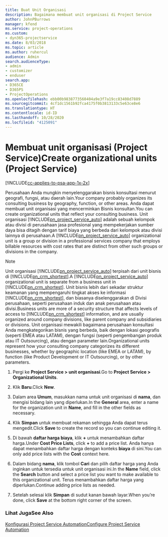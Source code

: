 ```yaml
---
title: Buat Unit Organisasi
description: Bagaimana membuat unit organisasi di Project Service
author: JohnPBurrows
manager: kfend
ms.service: project-operations
ms.custom:
- dyn365-projectservice
ms.date: 8/03/2018
ms.topic: article
ms.author: ruhercul
audience: Admin
search.audienceType:
- admin
- customizer
- enduser
search.app:
- D365CE
- D365PS
- ProjectOperations
ms.openlocfilehash: ebb00b9838773560404a9e3f7a19cc83408d7889
ms.sourcegitcommit: 4cf1dc1561b92fca4175f0b3813133c5e63ce8e6
ms.translationtype: HT
ms.contentlocale: id-ID
ms.lasthandoff: 10/28/2020
ms.locfileid: "4125091"
---
```

# <a name="create-organizational-units-project-service"></a><span data-ttu-id="1599e-103">Membuat unit organisasi (Project Service)</span><span class="sxs-lookup"><span data-stu-id="1599e-103">Create organizational units (Project Service)</span></span>

[!INCLUDE[cc-applies-to-psa-app-1x-2x](../includes/cc-applies-to-psa-app-1x-2x.md)]

<span data-ttu-id="1599e-104">Perusahaan Anda mungkin menyelenggarakan bisnis konsultasi menurut geografi, fungsi, atau daerah lain.</span><span class="sxs-lookup"><span data-stu-id="1599e-104">Your company probably organizes its consulting business by geography, function, or other areas.</span></span> <span data-ttu-id="1599e-105">Anda dapat membuat unit organisasi yang mencerminkan Bisnis konsultan.</span><span class="sxs-lookup"><span data-stu-id="1599e-105">You can create organizational units that reflect your consulting business.</span></span> <span data-ttu-id="1599e-106">Unit organisasi [!INCLUDE[pn_project_service_auto](../includes/pn-project-service-auto.md)] adalah sebuah kelompok atau divisi di perusahaan jasa profesional yang mempekerjakan sumber daya bisa ditagih dengan tarif biaya yang berbeda dari kelompok atau divisi lainnya di perusahaan.</span><span class="sxs-lookup"><span data-stu-id="1599e-106">A [!INCLUDE[pn_project_service_auto](../includes/pn-project-service-auto.md)] organizational unit is a group or division in a professional services company that employs billable resources with cost rates that are distinct from other such groups or divisions in the company.</span></span>  
  
> [!NOTE]
>  <span data-ttu-id="1599e-107">Unit organisasi [!INCLUDE[pn_project_service_auto](../includes/pn-project-service-auto.md)] terpisah dari unit bisnis di [!INCLUDE[pn_crm_shortest](../includes/pn-crm-shortest.md)].</span><span class="sxs-lookup"><span data-stu-id="1599e-107">A [!INCLUDE[pn_project_service_auto](../includes/pn-project-service-auto.md)] organizational unit is separate from a business unit in [!INCLUDE[pn_crm_shortest](../includes/pn-crm-shortest.md)].</span></span> <span data-ttu-id="1599e-108">Unit bisnis lebih dari sekadar struktur keamanan yang mempengaruhi tingkat akses ke informasi [!INCLUDE[pn_crm_shortest](../includes/pn-crm-shortest.md)], dan biasanya diselenggarakan di Divisi perusahaan, seperti perusahaan induk dan anak perusahaan atau divisi.</span><span class="sxs-lookup"><span data-stu-id="1599e-108">Business units are more of a security structure that affects levels of access to [!INCLUDE[pn_crm_shortest](../includes/pn-crm-shortest.md)] information, and are usually organized around company divisions, like parent company and subsidiaries or divisions.</span></span> <span data-ttu-id="1599e-109">Unit organisasi mewakili bagaimana perusahaan konsultasi Anda mengkategorikan bisnis yang berbeda, baik dengan lokasi geografis (seperti EMEA atau LATAM), dengan fungsi (seperti pengembangan produk atau IT Outsourcing), atau dengan parameter lain.</span><span class="sxs-lookup"><span data-stu-id="1599e-109">Organizational units represent how your consulting company categorizes its different businesses, whether by geographic location (like EMEA or LATAM), by function (like Product Development or IT Outsourcing), or by other parameters.</span></span>  
  
1.  <span data-ttu-id="1599e-110">Pergi ke **Project Service > unit organisasi**.</span><span class="sxs-lookup"><span data-stu-id="1599e-110">Go to **Project Service > Organizational Units**.</span></span>  
  
2.  <span data-ttu-id="1599e-111">Klik **Baru**.</span><span class="sxs-lookup"><span data-stu-id="1599e-111">Click **New**.</span></span>  
  
3.  <span data-ttu-id="1599e-112">Dalam area **Umum**, masukkan nama untuk unit organisasi di **nama**, dan mengisi bidang lain yang diperlukan.</span><span class="sxs-lookup"><span data-stu-id="1599e-112">In the **General** area, enter a name for the organization unit in **Name**, and fill in the other fields as necessary.</span></span>  
  
4.  <span data-ttu-id="1599e-113">Klik **Simpan** untuk membuat rekaman sehingga Anda dapat terus mengedit.</span><span class="sxs-lookup"><span data-stu-id="1599e-113">Click **Save** to create the record so you can continue editing it.</span></span>  
  
5.  <span data-ttu-id="1599e-114">Di bawah **daftar harga biaya**, klik **+** untuk menambahkan daftar harga.</span><span class="sxs-lookup"><span data-stu-id="1599e-114">Under **Cost Price Lists**, click **+** to add a price list.</span></span> <span data-ttu-id="1599e-115">Anda hanya dapat menambahkan daftar harga dengan konteks **biaya** di sini.</span><span class="sxs-lookup"><span data-stu-id="1599e-115">You can only add price lists with the **Cost** context here.</span></span>  
  
6.  <span data-ttu-id="1599e-116">Dalam bidang **nama**, klik tombol **Cari** dan pilih daftar harga yang Anda inginkan untuk tersedia untuk unit organisasi ini.</span><span class="sxs-lookup"><span data-stu-id="1599e-116">In the **Name** field, click the **Search** button and select a price list you want to make available to this organizational unit.</span></span> <span data-ttu-id="1599e-117">Terus menambahkan daftar harga yang diperlukan.</span><span class="sxs-lookup"><span data-stu-id="1599e-117">Continue adding price lists as needed.</span></span>  
  
7.  <span data-ttu-id="1599e-118">Setelah selesai klik **Simpan** di sudut kanan bawah layar.</span><span class="sxs-lookup"><span data-stu-id="1599e-118">When you’re done, click **Save** at the bottom right corner of the screen.</span></span>  
  
### <a name="see-also"></a><span data-ttu-id="1599e-119">Lihat Juga</span><span class="sxs-lookup"><span data-stu-id="1599e-119">See Also</span></span>  
 [<span data-ttu-id="1599e-120">Konfigurasi Project Service Automation</span><span class="sxs-lookup"><span data-stu-id="1599e-120">Configure Project Service Automation</span></span>](../psa/configure.md)
